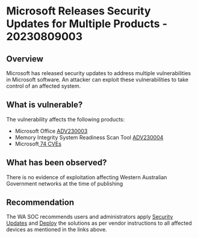 # Microsoft Releases Security Updates for Multiple Products - 20230809003

## Overview

Microsoft has released security updates to address multiple vulnerabilities in Microsoft software. An attacker can exploit these vulnerabilities to take control of an affected system.

## What is vulnerable?

The vulnerability affects the following products:

- Microsoft Office [ADV230003](https://msrc.microsoft.com/update-guide/en-US/vulnerability/ADV230003) 
- Memory Integrity System Readiness Scan Tool [ADV230004](https://portal.msrc.microsoft.com/en-US/security-guidance/advisory/ADV230004)
- Microsoft[ 74 CVEs](https://msrc.microsoft.com/update-guide/releaseNote/2023-Aug)
## What has been observed?

There is no evidence of exploitation affecting Western Australian Government networks at the time of publishing

## Recommendation

The WA SOC recommends users and administrators apply [Security Updates](https://msrc.microsoft.com/update-guide/releaseNote/2023-Aug) and [Deploy](https://msrc.microsoft.com/update-guide/deployments "Security Update Guide - Deployments") the solutions as per vendor instructions to all affected devices as mentioned in the links above.